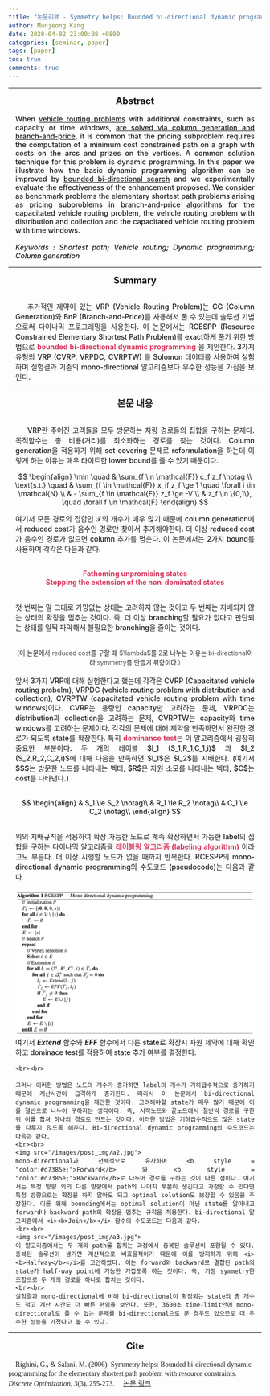 ```yaml
---
title: "논문리뷰 - Symmetry helps: Bounded bi-directional dynamic programming for the elementary shortest path problem with resource constraints"
author: Munjeong Kang
date: 2020-04-02 23:00:08 +0800
categories: [seminar, paper]
tags: [paper]
toc: true
comments: true
---
```


-----

<div style = "font-weight:700; font-size:1.3em; text-align:center;">Abstract </div>
<br>
<div style = "font-weight:500; font-size:1.0em; margin-left: 1em; margin-right: 1em;text-align:justify; ">
When <u>vehicle routing problems</u> with additional constraints, such as capacity or time windows, <u>are solved via column generation and branch-and-price</u>, it is common that the pricing subproblem requires the computation of a minimum cost constrained path on a graph with costs on the arcs and prizes on the vertices. A common solution technique for this problem is dynamic programming. In this paper we illustrate how the basic dynamic programming algorithm can be improved by <u>bounded bi-directional search</u> and we experimentally evaluate the effectiveness of the enhancement proposed. We consider as benchmark problems the elementary shortest path problems arising as pricing subproblems in branch-and-price algorithms for the capacitated vehicle routing problem, the vehicle routing problem with distribution and collection and the capacitated vehicle routing problem with time windows.<br><br>
<em>Keywords : Shortest path; Vehicle routing; Dynamic programming; Column generation </em> 
</div>

-----

<div style = "font-weight:700; font-size:1.3em; text-align:center;">Summary
</div>
<br>

<div style = "font-weight:500; font-size:1.0em; margin-left: 1em; margin-right: 1em;text-align:justify; text-indent:5%; ">

 추가적인 제약이 있는 VRP (Vehicle Routing Problem)는 CG (Column Generation)와 BnP (Branch-and-Price)를 사용해서 풀 수 있는데 솔루션 기법으로써 다이나믹 프로그래밍을 사용한다. 이 논문에서는 RCESPP (Resource Constrained Elementary Shortest Path Problem)를 exact하게 풀기 위한 방법으로 <b style = "color:#d7385e; font-size:1.2" >bounded bi-directional dynamic programming</b> 을 제안한다. 3가지 유형의 VRP (CVRP, VRPDC, CVRPTW) 를 Solomon 데이터를 사용하여 실험하며 실험결과 기존의 mono-directional 알고리즘보다 우수한 성능을 가짐을 보인다. 
</div>

-----

<div style = "font-weight:700; font-size:1.3em; text-align:center;">본문 내용
</div>
<br>

<div style = "font-weight:500; font-size:1.0em; margin-left: 1em; margin-right: 1em;text-align:justify; text-indent:5%; ">

VRP란 주어진 고객들을 모두 방문하는 차량 경로들의 집합을 구하는 문제다. 목적함수는 총 비용(거리)를 최소화하는 경로를 찾는 것이다. Column generation을 적용하기 위해 set covering 문제로 reformulation을 하는데 이렇게 하는 이유는 매우 타이트한 lower bound를 줄 수 있기 때문이다. 
</div>

<div >

$$
\begin{align}
    \min \quad & \sum_{f \in \mathcal{F}} c_f z_f \notag  \\
    \text{s.t.} \quad
    & \sum_{f \in \mathcal{F}} x_if z_f \ge 1 \quad \forall i \in \mathcal{N} \\
    & - \sum_{f \in \mathcal{F}} z_f \ge -V \\
    & z_f \in \{0,1\}, \quad \forall f \in \mathcal{F}
\end{align}
$$

<div style = "font-weight:500; font-size:1.0em; margin-left: 1em; margin-right: 1em;text-align:justify; text-indent:0%; ">

여기서 모든 경로의 집합인 $\mathcal{F}$의 개수가 매우 많기 때문에 column generation에서 reduced cost가 음수인 경로만 찾아서 추가해야한다. 더 이상 reduced cost가 음수인 경로가 없으면 column 추가를
 멈춘다. 이 논문에서는 2가지 bound를 사용하며 각각은 다음과 같다. 
</div>
<br>

<div style = "font-weight:500; font-size:1.0em; margin-left: 1em; margin-right: 1em;text-align:center; text-indent:0%; ">

<b style = "color:#d7385e; font-size:1.2">
Fathoming unpromising states <br>
Stopping the extension of the non-dominated states <br><br>
</b>
</div>

<div style = "font-weight:500; font-size:1.0em; margin-left: 1em; margin-right: 1em;text-align:justify; text-indent:0%; ">

첫 번째는 말 그대로 가망없는 상태는 고려하지 않는 것이고 두 번째는 지배되지 않는 상태의 확장을 멈추는 것이다. 즉, 더 이상 branching할 필요가 없다고 판단되는 상태를 일찍 파악해서 불필요한 branching을 줄이는 것이다.
</div>
<br>
<div style = "font-weight:300; font-size:0.9em; margin-left: 1em; margin-right: 1em;text-align:center; text-indent:0%; ">
(이 논문에서 reduced cost를 구할 때 $\lambda$를 2로 나누는 이유는 bi-directional이라 symmetry를 만들기 위함이다.)
</div>
<br>

<div style = "font-weight:500; font-size:1.0em; margin-left: 1em; margin-right: 1em;text-align:justify; text-indent:0%; ">
앞서 3가지 VRP에 대해 실험한다고 했는데 각각은 CVRP (Capacitated vehicle routing probelm), VRPDC (vehicle routing problem with distribution and collection), CVRPTW (capacitated vehicle routing problem with time windows)이다. CVRP는 용량인 capacity만 고려하는 문제, VRPDC는 distribution과 collection을 고려하는 문제, CVRPTW는 capacity와 time windows를 고려하는 문제이다. 각각의 문제에 대해 제약을 만족하면서 완전한 경로가 되도록 state를 확장한다. 특히 <b style = "color:#d7385e; font-size:1.2">dominance test</b>는 이 알고리즘에서 굉장히 중요한 부분이다. 두 개의 레이블 $l_1 (S_1,R_1,C_1,i)$ 과 $l_2 (S_2,R_2,C_2,i)$에 대해 다음을 만족하면 $l_1$은 $l_2$를 지배한다. (여기서 $S$는 방문한 노드를 나타내는 벡터, $R$은 자원 소모를 나타내는 벡터, $C$는 cost를 나타낸다.)   
<br><br>

<!-- <img src="/images/post_img/a1.jpg"> -->
</div>

<div style = "font-weight:500; font-size:1.0em; margin-left: 1em; margin-right: 1em;text-align:center; text-indent:0%; ">

$$
\begin{align}
    & S_1 \le S_2 \notag\\
    & R_1 \le R_2 \notag\\
    & C_1 \le C_2 \notag\\
\end{align}
$$
</div>

<br>
<div style = "font-weight:500; font-size:1.0em; margin-left: 1em; margin-right: 1em;text-align:justify; text-indent:0%; ">
    위의 지배규칙을 적용하여 확장 가능한 노드로 계속 확장하면서 가능한 label의 집합을 구하는 다이나믹 알고리즘을 <b style = "color:#d7385e; font-size:1.2">레이블링 알고리즘 (labeling algorithm)</b> 이라고도 부른다. 더 이상 시행할 노드가 없을 때까지 반복한다. RCESPP의 mono-directional dynamic programming의 수도코드 (pseudocode)는 다음과 같다. 
    <br><br>
    <img src="/images/post_img/a1.jpg">
    여기서 <i><b>Extend</b></i> 함수와 <i><b>EFF</b></i> 함수에서 다른 state로 확장시 자원 제약에 대해 확인하고 dominace test를 적용하여 state 추가 여부를 결정한다. 

    <br><br>

    그러나 이러한 방법은 노드의 개수가 증가하면 label의 개수가 기하급수적으로 증가하기 때문에 계산시간이 급격하게 증가한다. 따라서 이 논문에서 bi-directional dynamic programming을 제안한 것이다. 고려해야할 state가 매우 많기 때문에 이를 절반으로 나누어 구하자는 생각이다. 즉, 시작노드와 끝노드에서 절반씩 경로를 구한 뒤 이를 합쳐 하나의 경로로 만드는 것이다. 이러한 방법은 기하급수적으로 많은 state를 다루지 않도록 해준다. Bi-directional dynamic programming의 수도코드는 다음과 같다. 
    <br><br>
    <img src="/images/post_img/a2.jpg">
    mono-directional과 전체적으로 유사하며 <b style = "color:#d7385e;">Forward</b> 와 <b style = "color:#d7385e;">Backward</b>로 나누어 경로를 구하는 것이 다른 점이다. 여기서는 특정 방향 외의 다른 방향에서 path의 나머지 부분이 생긴다고 가정할 수 있다면 특정 방향으로는 확장을 하지 않아도 되고 optimal solution도 보장할 수 있음을 주장한다. 이를 위해 bounding에서는 optimal solution이 아닌 state를 알아내고 forward나 backward path의 확장을 멈추는 규칙을 적용한다. bi-directional 알고리즘에서 <i><b>Join</b></i> 함수의 수도코드는 다음과 같다. 
    <br><br>
    <img src="/images/post_img/a3.jpg">
    이 알고리즘에서는 두 개의 path를 합치는 과정에서 중복된 솔루션이 포함될 수 있다. 중복된 솔루션이 생기면 계산적으로 비효율적이기 때문에 이를 방지하기 위해 <i><b>Halfway</b></i>를 고안하였다. 이는 forward와 backward로 결합된 path의 state가 half-way point에 가능한 가깝도록 하는 것이다. 즉, 가장 symmetry한 조합으로 두 개의 경로를 하나로 합치는 것이다. 
    <br><br>
    실험결과 mono-directional에 비해 bi-directional이 확장되는 state의 총 개수도 적고 계산 시간도 더 빠른 편임을 보인다. 또한, 3600초 time-limit안에 mono-directional로 풀 수 없는 문제를 bi-directional으로 푼 경우도 있으므로 더 우수한 성능을 가졌다고 볼 수 있다. 
</div>

<hr>

<div style = "font-weight:700; font-size:1.3em; text-align:center;">Cite
</div>
<br>
<span style = "font-weight:500; font-size:1.0em; margin-left: 1em; margin-right: 1em;text-align:justify; text-indent:0%; font-family: Times New Roman; ">
Righini, G., & Salani, M. (2006). Symmetry helps: Bounded bi-directional dynamic programming for the elementary shortest path problem with resource constraints. <i>Discrete Optimization, 3</i>(3), 255-273. 
</span>
<span style = "font-weight:400; font-size:1.0em;" >
<a href= "https://www.sciencedirect.com/science/article/pii/S1572528606000417"> 논문 링크 </a>
</span>
<br>

<!-- <span style="background-color: #f3c623"> -->



